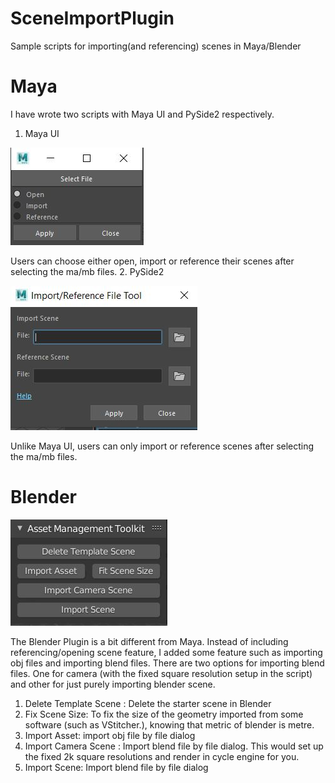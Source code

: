 # SceneImportPlugin
Sample scripts for importing(and referencing) scenes in Maya/Blender
# Maya
I have wrote two scripts with Maya UI and PySide2 respectively.

1. Maya UI

![alt text](https://raw.githubusercontent.com/moonyuet/SceneImportPlugin/main/scene_import_dialog/screenshot/maya_screenshot_1.jpg)

Users can choose either open, import or reference their scenes after selecting the ma/mb files.
2. PySide2

![alt text](https://raw.githubusercontent.com/moonyuet/SceneImportPlugin/main/scene_import_dialog/screenshot/maya_screenshot_2.jpg)

Unlike Maya UI, users can only import or reference scenes after selecting the ma/mb files.
# Blender

![alt text](https://raw.githubusercontent.com/moonyuet/SceneImportPlugin/main/scene_import_dialog/screenshot/blender_screenshot.jpg)

The Blender Plugin is a bit different from Maya. Instead of including referencing/opening scene feature, I added some feature such as importing obj files and importing blend files. There are two options for importing blend files. One for camera (with the fixed square resolution setup in the script) and other for just purely importing blender scene. 

1. Delete Template Scene : Delete the starter scene in Blender
2. Fix Scene Size: To fix the size of the geometry imported from some software (such as VStitcher.), knowing that metric of blender is metre.
3. Import Asset: import obj file by file dialog
4. Import Camera Scene : Import blend file by file dialog. This would set up the fixed 2k square resolutions and render in cycle engine for you.
5. Import Scene: Import blend file by file dialog
